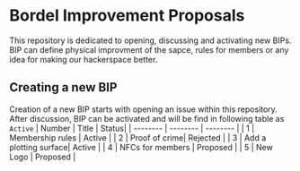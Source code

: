# Bordel Improvement Proposals

This repository is dedicated to opening, discussing and activating new BIPs. BIP can define physical improvment of the sapce, rules for members or any idea for making our hackerspace better. 

## Creating a new BIP

Creation of a new BIP starts with opening an issue within this repository. After discussion, BIP can be activated and will be find in following table as ``` Active ```
| Number | Title | Status|
| -------- | -------- | -------- |
| 1 | Membership rules | Active    |
| 2 | Proof of crime| Rejected  |
| 3 | Add a plotting surface| Active  |
| 4 | NFCs for members | Proposed   |
| 5 | New Logo |  Proposed   |

